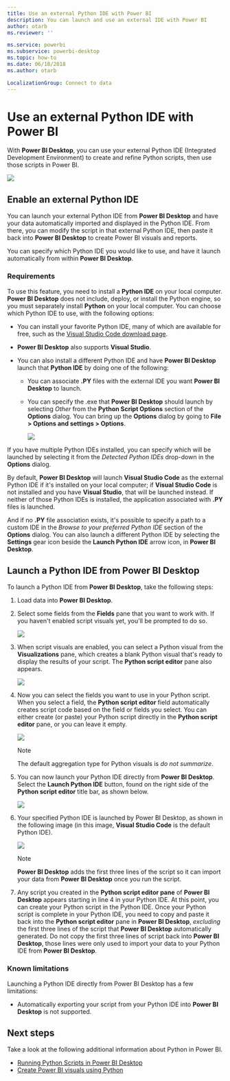 ```yaml
---
title: Use an external Python IDE with Power BI
description: You can launch and use an external IDE with Power BI
author: otarb
ms.reviewer: ''

ms.service: powerbi
ms.subservice: powerbi-desktop
ms.topic: how-to
ms.date: 06/18/2018
ms.author: otarb

LocalizationGroup: Connect to data
---
```

# Use an external Python IDE with Power BI
With **Power BI Desktop**, you can use your external Python IDE (Integrated Development Environment) to create and refine Python scripts, then use those scripts in Power BI.

![](media/desktop-python-ide/python-ide-1.png)

## Enable an external Python IDE
You can launch your external Python IDE from **Power BI Desktop** and have your data automatically imported and displayed in the Python IDE. From there, you can modify the script in that external Python IDE, then paste it back into **Power BI Desktop** to create Power BI visuals and reports.

You can specify which Python IDE you would like to use, and have it launch automatically from within **Power BI Desktop**.

### Requirements
To use this feature, you need to install a **Python IDE** on your local computer. **Power BI Desktop** does not include, deploy, or install the Python engine, so you must separately install **Python** on your local computer. You can choose which Python IDE to use, with the following options:

* You can install your favorite Python IDE, many of which are available for free, such as the [Visual Studio Code download page](https://code.visualstudio.com/download/).
* **Power BI Desktop** also supports **Visual Studio**.
* You can also install a different Python IDE and have **Power BI Desktop** launch that **Python IDE** by doing one of the following:
  
  * You can associate **.PY** files with the external IDE you want **Power BI Desktop** to launch.
  * You can specify the .exe that **Power BI Desktop** should launch by selecting *Other* from the **Python Script Options** section of the **Options** dialog. You can bring up the **Options** dialog by going to **File > Options and settings > Options**.
    
    ![](media/desktop-python-ide/python-ide-2.png)

If you have multiple Python IDEs installed, you can specify which will be launched by selecting it from the *Detected Python IDEs* drop-down in the **Options** dialog.

By default, **Power BI Desktop** will launch **Visual Studio Code** as the external Python IDE if it's installed on your local computer; if **Visual Studio Code** is not installed and you have **Visual Studio**, that will be launched instead. If neither of those Python IDEs is installed, the application associated with **.PY** files is launched.

And if no **.PY** file association exists, it's possible to specify a path to a custom IDE in the *Browse to your preferred Python IDE* section of the **Options** dialog. You can also launch a different Python IDE by selecting the **Settings** gear icon beside the **Launch Python IDE** arrow icon, in **Power BI Desktop**.

## Launch a Python IDE from Power BI Desktop
To launch a Python IDE from **Power BI Desktop**, take the following steps:

1. Load data into **Power BI Desktop**.
2. Select some fields from the **Fields** pane that you want to work with. If you haven't enabled script visuals yet, you'll be prompted to do so.
   
   ![](media/desktop-python-ide/python-ide-3.png)
3. When script visuals are enabled, you can select a Python visual from the **Visualizations** pane, which creates a blank Python visual that's ready to display the results of your script. The **Python script editor** pane also appears.
   
   ![](media/desktop-python-ide/python-ide-4.png)
4. Now you can select the fields you want to use in your Python script. When you select a field, the **Python script editor** field automatically creates script code based on the field or fields you select. You can either create (or paste) your Python script directly in the **Python script editor** pane, or you can leave it empty.
   
   ![](media/desktop-python-ide/python-ide-5.png)
   
   > [!NOTE]
   > The default aggregation type for Python visuals is *do not summarize*.
   > 
   > 
5. You can now launch your Python IDE directly from **Power BI Desktop**. Select the **Launch Python IDE** button, found on the right side of the **Python script editor** title bar, as shown below.
   
   ![](media/desktop-python-ide/python-ide-6.png)
6. Your specified Python IDE is launched by Power BI Desktop, as shown in the following image (in this image, **Visual Studio Code** is the default Python IDE).
   
   ![](media/desktop-python-ide/python-ide-7.png)
   
   > [!NOTE]
   > **Power BI Desktop** adds the first three lines of the script so it can import your data from **Power BI Desktop** once you run the script.
   > 
   > 
7. Any script you created in the **Python script editor pane** of **Power BI Desktop** appears starting in line 4 in your Python IDE. At this point, you can create your Python script in the Python IDE. Once your Python script is complete in your Python IDE, you need to copy and paste it back into the **Python script editor** pane in **Power BI Desktop**, *excluding* the first three lines of the script that **Power BI Desktop** automatically generated. Do not copy the first three lines of script back into **Power BI Desktop**, those lines were only used to import your data to your Python IDE from **Power BI Desktop**.

### Known limitations
Launching a Python IDE directly from Power BI Desktop has a few limitations:

* Automatically exporting your script from your Python IDE into **Power BI Desktop** is not supported.

## Next steps
Take a look at the following additional information about Python in Power BI.

* [Running Python Scripts in Power BI Desktop](desktop-python-scripts.md)
* [Create Power BI visuals using Python](desktop-python-visuals.md)

